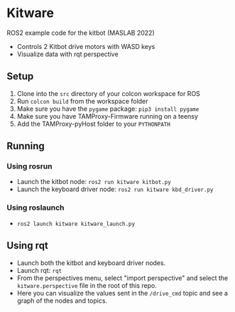 # Kitware

ROS2 example code for the kitbot (MASLAB 2022)

* Controls 2 Kitbot drive motors with WASD keys
* Visualize data with rqt perspective

## Setup
1. Clone into the `src` directory of your colcon workspace for ROS
2. Run `colcon build` from the workspace folder
3. Make sure you have the `pygame` package: `pip3 install pygame`
4. Make sure you have TAMProxy-Firmware running on a teensy 
5. Add the TAMProxy-pyHost folder to your `PYTHONPATH`

## Running

### Using rosrun
* Launch the kitbot node: `ros2 run kitware kitbot.py`
* Launch the keyboard driver node: `ros2 run kitware kbd_driver.py`

### Using roslaunch
* `ros2 launch kitware kitware_launch.py`

## Using rqt
* Launch both the kitbot and keyboard driver nodes.
* Launch rqt: `rqt`
* From the perspectives menu, select "import perspective" and select the `kitware.perspective` file in the root of this repo.
* Here you can visualize the values sent in the `/drive_cmd` topic and see a graph of the nodes and topics.
